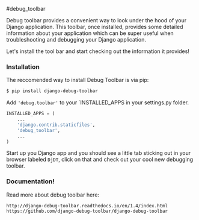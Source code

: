 #debug_toolbar

Debug toolbar provides a convenient way to look under the hood of your Django application. This toolbar, once installed, provides some detailed information about your application which can be super useful when troubleshooting and debugging your Django application.

Let's install the tool bar and start checking out the information it provides!

### Installation
The reccomended way to install Debug Toolbar is via pip:

```bash
$ pip install django-debug-toolbar
```

Add `'debug.toolbar'` to your `INSTALLED_APPS in your settings.py folder.

```python
INSTALLED_APPS = (
    ...
    'django.contrib.staticfiles',
    'debug_toolbar',
    ...
)   
```

Start up you Django app and you should see a little tab sticking out in your browser labeled `DjDT`, click on that and check out your cool new debugging toolbar.

### Documentation!

Read more about debug toolbar here:
```text
http://django-debug-toolbar.readthedocs.io/en/1.4/index.html
https://github.com/django-debug-toolbar/django-debug-toolbar
```
